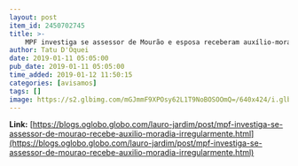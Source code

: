 ```yaml
---
layout: post
item_id: 2450702745
title: >-
    MPF investiga se assessor de Mourão e esposa receberam auxílio-moradia irregularmente : Lauro Jardim
author: Tatu D'Oquei
date: 2019-01-11 05:05:00
pub_date: 2019-01-11 05:05:00
time_added: 2019-01-12 11:50:15
categories: [avisamos]
tags: []
image: https://s2.glbimg.com/mGJmmF9XPOsy62L1T9NoBOSOOmQ=/640x424/i.glbimg.com/og/ig/infoglobo1/f/original/2019/01/10/1.jpg
---
```


**Link:** [https://blogs.oglobo.globo.com/lauro-jardim/post/mpf-investiga-se-assessor-de-mourao-recebe-auxilio-moradia-irregularmente.html](https://blogs.oglobo.globo.com/lauro-jardim/post/mpf-investiga-se-assessor-de-mourao-recebe-auxilio-moradia-irregularmente.html)

